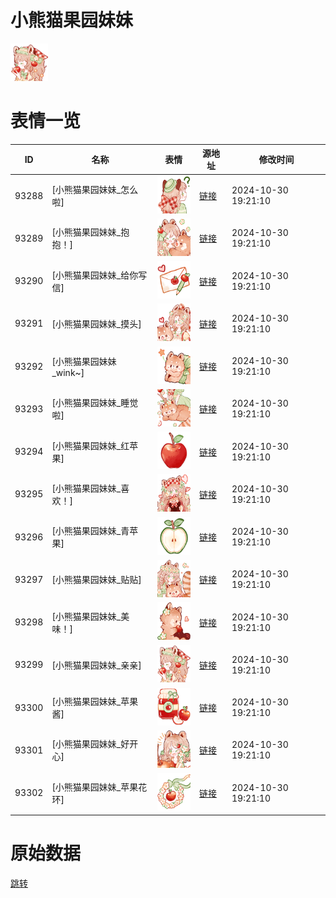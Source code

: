 # 小熊猫果园妹妹

<img src="./cover.png" height="60" alt="cover" />

# 表情一览

|ID|名称|表情|源地址|修改时间|
|----|----|----|----|----|
|93288|[小熊猫果园妹妹_怎么啦]|<img src="./pic/093288_%5B小熊猫果园妹妹_怎么啦%5D.png" height="60" alt="怎么啦"/>|[链接](https://i0.hdslb.com/bfs/garb/c815871fdfd0b0844ba0d90f55023582675cb83b.png)|2024-10-30 19:21:10|
|93289|[小熊猫果园妹妹_抱抱！]|<img src="./pic/093289_%5B小熊猫果园妹妹_抱抱！%5D.png" height="60" alt="抱抱！"/>|[链接](https://i0.hdslb.com/bfs/garb/82bc2b03a887e2b507551b89a64beec18a3f8a5e.png)|2024-10-30 19:21:10|
|93290|[小熊猫果园妹妹_给你写信]|<img src="./pic/093290_%5B小熊猫果园妹妹_给你写信%5D.png" height="60" alt="给你写信"/>|[链接](https://i0.hdslb.com/bfs/garb/e4c82a65032571748e4292abf24d6a6afda5f174.png)|2024-10-30 19:21:10|
|93291|[小熊猫果园妹妹_摸头]|<img src="./pic/093291_%5B小熊猫果园妹妹_摸头%5D.png" height="60" alt="摸头"/>|[链接](https://i0.hdslb.com/bfs/garb/f3a552fdf0d26c2c5857229e96f4fd8f31310713.png)|2024-10-30 19:21:10|
|93292|[小熊猫果园妹妹_wink~]|<img src="./pic/093292_%5B小熊猫果园妹妹_wink~%5D.png" height="60" alt="wink~"/>|[链接](https://i0.hdslb.com/bfs/garb/067136806f25f2a0b9c9c0d6893b3ac9fd70304c.png)|2024-10-30 19:21:10|
|93293|[小熊猫果园妹妹_睡觉啦]|<img src="./pic/093293_%5B小熊猫果园妹妹_睡觉啦%5D.png" height="60" alt="睡觉啦"/>|[链接](https://i0.hdslb.com/bfs/garb/0084be999148abff5351ab786af6065219f33888.png)|2024-10-30 19:21:10|
|93294|[小熊猫果园妹妹_红苹果]|<img src="./pic/093294_%5B小熊猫果园妹妹_红苹果%5D.png" height="60" alt="红苹果"/>|[链接](https://i0.hdslb.com/bfs/garb/f7527fcb29b4958fb1b9bf334d67763d6ac03ce3.png)|2024-10-30 19:21:10|
|93295|[小熊猫果园妹妹_喜欢！]|<img src="./pic/093295_%5B小熊猫果园妹妹_喜欢！%5D.png" height="60" alt="喜欢！"/>|[链接](https://i0.hdslb.com/bfs/garb/d4a8b7c19c713995d452726445d9920f8eef4158.png)|2024-10-30 19:21:10|
|93296|[小熊猫果园妹妹_青苹果]|<img src="./pic/093296_%5B小熊猫果园妹妹_青苹果%5D.png" height="60" alt="青苹果"/>|[链接](https://i0.hdslb.com/bfs/garb/817c465e67e14a63193ea6b029fc7f03bb97f98e.png)|2024-10-30 19:21:10|
|93297|[小熊猫果园妹妹_贴贴]|<img src="./pic/093297_%5B小熊猫果园妹妹_贴贴%5D.png" height="60" alt="贴贴"/>|[链接](https://i0.hdslb.com/bfs/garb/388536ab60fe1c9496dee838cdbec8c81c4cb6f0.png)|2024-10-30 19:21:10|
|93298|[小熊猫果园妹妹_美味！]|<img src="./pic/093298_%5B小熊猫果园妹妹_美味！%5D.png" height="60" alt="美味！"/>|[链接](https://i0.hdslb.com/bfs/garb/3be16895b0fd45566cdf85a00c1e6ba792699a24.png)|2024-10-30 19:21:10|
|93299|[小熊猫果园妹妹_亲亲]|<img src="./pic/093299_%5B小熊猫果园妹妹_亲亲%5D.png" height="60" alt="亲亲"/>|[链接](https://i0.hdslb.com/bfs/garb/d2aa6ba7dc065df1eeead445a69f9435b6af072b.png)|2024-10-30 19:21:10|
|93300|[小熊猫果园妹妹_苹果酱]|<img src="./pic/093300_%5B小熊猫果园妹妹_苹果酱%5D.png" height="60" alt="苹果酱"/>|[链接](https://i0.hdslb.com/bfs/garb/f1696d475209deb05a3ae84ac2967dd68920dfb8.png)|2024-10-30 19:21:10|
|93301|[小熊猫果园妹妹_好开心]|<img src="./pic/093301_%5B小熊猫果园妹妹_好开心%5D.png" height="60" alt="好开心"/>|[链接](https://i0.hdslb.com/bfs/garb/7e0187bec6ca53972b6d6ad894c9781a4bdcc1e7.png)|2024-10-30 19:21:10|
|93302|[小熊猫果园妹妹_苹果花环]|<img src="./pic/093302_%5B小熊猫果园妹妹_苹果花环%5D.png" height="60" alt="苹果花环"/>|[链接](https://i0.hdslb.com/bfs/garb/376de7dbf0c1691cd1efb034986cfc11757f47ee.png)|2024-10-30 19:21:10|

# 原始数据

[跳转](./raw.json)

